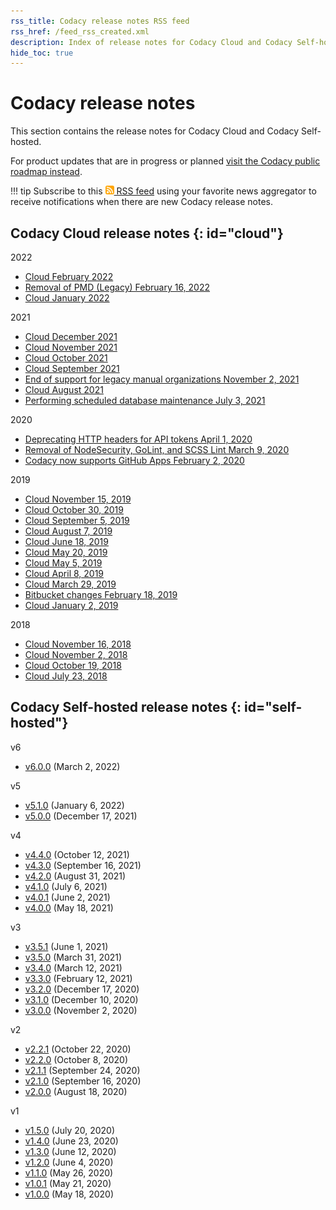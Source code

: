 ```yaml
---
rss_title: Codacy release notes RSS feed
rss_href: /feed_rss_created.xml
description: Index of release notes for Codacy Cloud and Codacy Self-hosted.
hide_toc: true
---
```


# Codacy release notes

This section contains the release notes for Codacy Cloud and Codacy Self-hosted.

For product updates that are in progress or planned [visit the Codacy public roadmap instead](https://roadmap.codacy.com).

!!! tip
    Subscribe to this [<img style="height: 1em;" src="../assets/images/icon-rss-feed.svg" alt="Codacy release notes RSS feed"/> RSS feed](/feed_rss_created.xml) using your favorite news aggregator to receive notifications when there are new Codacy release notes.

## Codacy Cloud release notes {: id="cloud"}

2022

-   [Cloud February 2022](cloud/cloud-2022-02.md)
-   [Removal of PMD (Legacy) February 16, 2022](cloud/cloud-2022-02-16-pmd-legacy-removal.md)
-   [Cloud January 2022](cloud/cloud-2022-01.md)

2021

-   [Cloud December 2021](cloud/cloud-2021-12.md)
-   [Cloud November 2021](cloud/cloud-2021-11.md)
-   [Cloud October 2021](cloud/cloud-2021-10.md)
-   [Cloud September 2021](cloud/cloud-2021-09.md)
-   [End of support for legacy manual organizations November 2, 2021](cloud/cloud-2021-11-02-legacy-organizations.md)
-   [Cloud August 2021](cloud/cloud-2021-08.md)
-   [Performing scheduled database maintenance July 3, 2021](cloud/cloud-2021-07-03-scheduled-db-maintenance.md)

2020

-   [Deprecating HTTP headers for API tokens April 1, 2020](cloud/cloud-2020-04-01-deprecating-http-headers-for-api-tokens.md)
-   [Removal of NodeSecurity, GoLint, and SCSS Lint March 9, 2020](cloud/cloud-2020-03-09-nodesecurity-golint-scsslint-removal.md)
-   [Codacy now supports GitHub Apps February 2, 2020](cloud/cloud-2020-02-github-apps.md)

2019

-   [Cloud November 15, 2019](cloud/cloud-2019-11-15.md)
-   [Cloud October 30, 2019](cloud/cloud-2019-10-30.md)
-   [Cloud September 5, 2019](cloud/cloud-2019-09-05.md)
-   [Cloud August 7, 2019](cloud/cloud-2019-08-07.md)
-   [Cloud June 18, 2019](cloud/cloud-2019-06-18.md)
-   [Cloud May 20, 2019](cloud/cloud-2019-05-20.md)
-   [Cloud May 5, 2019](cloud/cloud-2019-05-05.md)
-   [Cloud April 8, 2019](cloud/cloud-2019-04-08.md)
-   [Cloud March 29, 2019](cloud/cloud-2019-03-29.md)
-   [Bitbucket changes February 18, 2019](cloud/cloud-2019-02-18-bitbucket-changes.md)
-   [Cloud January 2, 2019](cloud/cloud-2019-01-02.md)

2018

-   [Cloud November 16, 2018](cloud/cloud-2018-11-16.md)
-   [Cloud November 2, 2018](cloud/cloud-2018-11-02.md)
-   [Cloud October 19, 2018](cloud/cloud-2018-10-19.md)
-   [Cloud July 23, 2018](cloud/cloud-2018-07-23.md)

## Codacy Self-hosted release notes {: id="self-hosted"}

v6

<!--REMINDER
    The next Codacy Self-hosted version should be a major version
    See the breaking changes introduced in https://codacy.atlassian.net/browse/CY-5848-->
-   [v6.0.0](self-hosted/self-hosted-v6.0.0.md) (March 2, 2022)

v5

-   [v5.1.0](self-hosted/self-hosted-v5.1.0.md) (January 6, 2022)
-   [v5.0.0](self-hosted/self-hosted-v5.0.0.md) (December 17, 2021)

v4

-   [v4.4.0](self-hosted/self-hosted-v4.4.0.md) (October 12, 2021)
-   [v4.3.0](self-hosted/self-hosted-v4.3.0.md) (September 16, 2021)
-   [v4.2.0](self-hosted/self-hosted-v4.2.0.md) (August 31, 2021)
-   [v4.1.0](self-hosted/self-hosted-v4.1.0.md) (July 6, 2021)
-   [v4.0.1](self-hosted/self-hosted-v4.0.1.md) (June 2, 2021)
-   [v4.0.0](self-hosted/self-hosted-v4.0.0.md) (May 18, 2021)

v3

-   [v3.5.1](self-hosted/self-hosted-v3.5.1.md) (June 1, 2021)
-   [v3.5.0](self-hosted/self-hosted-v3.5.0.md) (March 31, 2021)
-   [v3.4.0](self-hosted/self-hosted-v3.4.0.md) (March 12, 2021)
-   [v3.3.0](self-hosted/self-hosted-v3.3.0.md) (February 12, 2021)
-   [v3.2.0](self-hosted/self-hosted-v3.2.0.md) (December 17, 2020)
-   [v3.1.0](self-hosted/self-hosted-v3.1.0.md) (December 10, 2020)
-   [v3.0.0](self-hosted/self-hosted-v3.0.0.md) (November 2, 2020)

v2

-   [v2.2.1](self-hosted/self-hosted-v2.2.1.md) (October 22, 2020)
-   [v2.2.0](self-hosted/self-hosted-v2.2.0.md) (October 8, 2020)
-   [v2.1.1](self-hosted/self-hosted-v2.1.1.md) (September 24, 2020)
-   [v2.1.0](self-hosted/self-hosted-v2.1.0.md) (September 16, 2020)
-   [v2.0.0](self-hosted/self-hosted-v2.0.0.md) (August 18, 2020)

v1

-   [v1.5.0](self-hosted/self-hosted-v1.5.0.md) (July 20, 2020)
-   [v1.4.0](self-hosted/self-hosted-v1.4.0.md) (June 23, 2020)
-   [v1.3.0](self-hosted/self-hosted-v1.3.0.md) (June 12, 2020)
-   [v1.2.0](self-hosted/self-hosted-v1.2.0.md) (June 4, 2020)
-   [v1.1.0](self-hosted/self-hosted-v1.1.0.md) (May 26, 2020)
-   [v1.0.1](self-hosted/self-hosted-v1.0.1.md) (May 21, 2020)
-   [v1.0.0](self-hosted/self-hosted-v1.0.0.md) (May 18, 2020)
